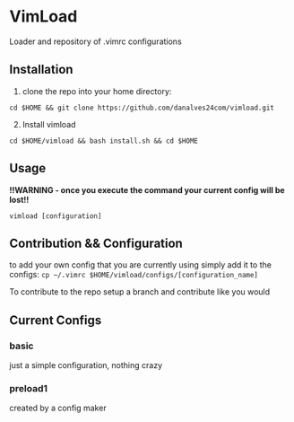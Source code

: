 # VimLoad
Loader and repository of .vimrc configurations

## Installation
1. clone the repo into your home directory:
```
cd $HOME && git clone https://github.com/danalves24com/vimload.git
```
2. Install vimload
```
cd $HOME/vimload && bash install.sh && cd $HOME
```


## Usage
**!!WARNING - once you execute the command your current config will be lost!!**
```
vimload [configuration]
```

## Contribution && Configuration
to add your own config that you are currently using simply add it to the configs:
`cp ~/.vimrc $HOME/vimload/configs/[configuration_name]`

To contribute to the repo setup a branch and contribute like you would

## Current Configs
### basic
just a simple configuration, nothing crazy
### preload1
created by a config maker
